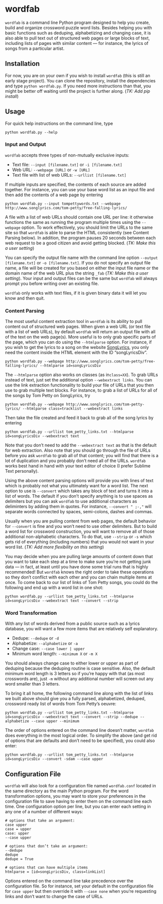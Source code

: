 # wordfab
`wordfab` is a command line Python program designed to help you create, build and organize crossword puzzle word lists. Besides helping you with basic functions such as deduping, alphabetizing and changing case, it is also able to pull text out of structured web pages or large blocks of text, including lists of pages with similar content — for instance, the lyrics of songs from a particular artist.

## Installation
For now, you are on your own if you wish to install `wordfab` (this is still an early stage project). You can clone the repository, install the dependencies and type `python wordfab.py`. If you need more instructions than that, you might be better off waiting until the project is further along. (*TK:  Add pip install*)

## Usage

For quick help instructions on the command line, type
```
python wordfab.py --help
```

### Input and Output

`wordfab` accepts three types of non-mutually exclusive inputs:
*  Text file:  `--input [filename.txt]` or `-i [filename.txt]`
*  Web URL:  `--webpage [URL]` or `-w [URL]`
*  Text file with list of web URLs:  `--urllist [filename.txt]`

If multiple inputs are specified, the contents of each source are added together. For instance, you can use your base word list as an input file and then add the contents of a web page by entering

```
python wordfab.py --input tompettywords.txt --webpage http://www.songlyrics.com/tom-petty/free-falling-lyrics/
```

A file with a list of web URLs should contain one URL per line: it otherwise functions the same as running the program multiple times using the `--webpage` option. To work effectively, you should limit the URLs to the same site so that `wordfab` is able to parse the HTML consistently (see Content Parsing below).  In addition, the program pauses 20 seconds between each web request to be a good citizen and avoid getting blocked. (*TK:  Make this a user setting*)

You can specify the output file name with the command line option `--output [filename.txt]` or `-o [filename.txt]`. If you do not specify an output file name, a file will be created for you based on either the input file name or the domain name of the web URL plus the string `_fab` (*TK:  Make this a user setting*). Your input and output files can be the same but `wordfab` will always prompt you before writing over an existing file.

`wordfab` only works with text files, if it is given binary data it will let you know and then quit.

### Content Parsing

The most useful content extraction tool in `wordfab` is its ability to pull content out of structured web pages. When given a web URL (or text file with a list of web URLs), by default `wordfab` will return an output file with all of the text on the web page(s). More useful is to only grab specific parts of the page, which you can do using the `--htmlparse` option. For instance, if you wish to get the lyrics to a song on the website [SongLyrics](http://songlyrics.com), you only need the content inside the HTML element with the ID “songLyricsDiv”.

```
python wordfab.py --webpage http://www.songlyrics.com/tom-petty/free-falling-lyrics/ --htmlparse id=songLyricsDiv
```

The `--htmlparse` option also works on classes (as in`class=XX`). To grab URLs instead of text, just set the additional option `--webextract links`. You can use the link extraction functionality to build your file of URLs that you then use to grab multiple text blocks. For instance, to grab a list of URLs for all of the songs by Tom Petty on SongLyrics, try

```
python wordfab.py --webpage http://www.songlyrics.com/tom-petty-lyrics/ --htmlparse class=tracklist --webextract links
```

Then take the file created and feed it back to grab all of the song lyrics by entering
```
python wordfab.py --urllist tom_petty_links.txt --htmlparse id=songLyricsDiv --webextract text
```
Note that you don’t need to add the `--webextract text` as that is the default for web extraction. Also note that you should go through the file of URLs before you ask `wordfab` to grab all of that content; you will find that there is a lot of duplication and you probably don’t need all of the URLs. `wordfab` works best hand in hand with your text editor of choice (I prefer Sublime Text personally).

Using the above content parsing options will provide you with lines of text which is probably not what you ultimately want for a word list. The next option to use is `--convert` which takes any block of text and turns it into a list of words. The default if you don’t specify anything is to use spaces as delimiters but you can ask `wordfab` to use additional characters as deliminters by adding them in quotes. For instance, `--convert " ;-,"` will separate words connected by spaces, semi-colons, dashes and commas.

Usually when you are pulling content from web pages, the default behavior for `--convert` is fine and you won’t need to use other delimiters. But to build a word list for crossword construction, you will want to remove all of those additional non-alphabetic characters. To do that, use `--strip` or `-s` which gets rid of everything (including numbers) that you would not want in your word list. (*TK: Add more flexibility on this setting*)

You may decide when you are pulling large amounts of content down that you want to take each step at a time to make sure you’re not getting junk data — in fact, at least until you have done some trial runs that is highly recommended! But `wordfab` knows the right order to take these operations so they don’t conflict with each other and you can chain multiple items at once. To come back to our list of links of Tom Petty songs, you could do the following and end up with a word list in one shot:

```
python wordfab.py --urllist tom_petty_links.txt --htmlparse id=songLyricsDiv --webextract text --convert --strip
```

### Word Transformation

With any list of words derived from a public source such as a lyrics database, you will want a few more items that are relatively self explanatory.

*  Dedupe:  `--dedupe` or `-d`
*  Alphabetize:  `--alphabetize` or `-a`
*  Change case:  `--case lower | upper`
*  Minimum word length:  `--minimum X` or `-m X`

You should always change case to either lower or upper as part of deduping because the deduping routine is case sensitive. Also, the default minimum word length is 3 letters so if you’re happy with that (as most crosswords are), just `-m` without any additional number will screen out any word smaller than 3 letters.

To bring it all home, the following command line along with the list of links we built above should give you a fully parsed, alphabetized, deduped, crossword ready list of words from Tom Petty’s oeuvre:

```
python wordfab.py --urllist tom_petty_links.txt --htmlparse id=songLyricsDiv --webextract text --convert --strip --dedupe --alphabetize --case upper --minimum
```

The order of options entered on the command line doesn’t matter, `wordfab` does everything in the most logical order. To simplify the above (and get rid of options that are defaults and don’t need to be specified), you could also enter:

```
python wordfab.py --urllist tom_petty_links.txt --htmlparse id=songLyricsDiv --convert -sdam --case upper 
```

## Configuration File

`wordfab` will also look for a configuration file named `wordfab.conf` located in the same directory as the main Python program. For the word transformation options, you may want to store your preferences in the configuration file to save having to enter them on the command line each time. One configuration option per line, but you can enter each setting in any one of a number of different ways:

```
# options that take an argument:
case upper
case = upper
case: upper
--case upper

# options that don’t take an argument:
--dedupe
dedupe
dedupe = True

# options that can have multiple items
htmlparse = [id=songLyricsDiv, class=linkList]
```
Options entered on the command line take precedence over the configuration file. So for instance, set your default in the configuration file for `case upper` but then override it with `--case none` when you’re requesting links and don’t want to change the case of URLs.


